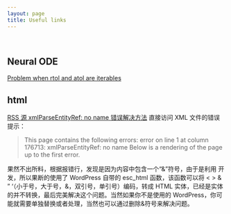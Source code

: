 ```yaml
---
layout: page
title: Useful links
---
```


<br/>

## Neural ODE

[Problem when rtol and atol are iterables](https://github.com/rtqichen/torchdiffeq/issues/4)

## html

[RSS 源 xmlParseEntityRef: no name 错误解决方法](https://www.it131.org/8487.html)
直接访问 XML 文件的错误提示：

>This page contains the following errors:
>error on line 1 at column 176713: xmlParseEntityRef: no name
>Below is a rendering of the page up to the first error.

果然不出所料，根据报错行，发现是因为内容中包含一个“&”符号，由于是利用 开发，所以果断的使用了 WordPress 自带的 esc_html 函数，该函数可以将 < > & ” ‘（小于号，大于号，&，双引号，单引号）编码，转成 HTML 实体，已经是实体的并不转换，最后完美解决这个问题。当然如果你不是使用的 WordPress，你可能就需要单独替换或者处理，当然也可以通过删除&符号来解决问题。

